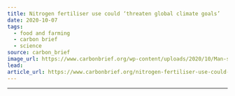 ```yaml
---
title: Nitrogen fertiliser use could ‘threaten global climate goals’
date: 2020-10-07
tags: 
  - food and farming
  - carbon brief
  - science
source: carbon_brief
image_url: https://www.carbonbrief.org/wp-content/uploads/2020/10/Man-spraying-fertiliser-and-pesticides-in-a-ground-nut-field-India-107x71.jpg
lead: 
article_url: https://www.carbonbrief.org/nitrogen-fertiliser-use-could-threaten-global-climate-goals
---
```


---
